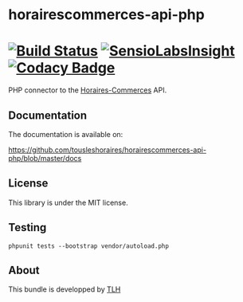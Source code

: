 # horairescommerces-api-php
[![Build Status](https://travis-ci.org/tousleshoraires/horairescommerces-api-php.svg?branch=master)](https://travis-ci.org/tousleshoraires/horairescommerces-api-php) [![SensioLabsInsight](https://insight.sensiolabs.com/projects/f6c0f83b-276a-4f9c-9eef-795f2a578443/mini.png)](https://insight.sensiolabs.com/projects/f6c0f83b-276a-4f9c-9eef-795f2a578443) [![Codacy Badge](https://api.codacy.com/project/badge/Grade/7a91c0bc2577490092a36dab0959536f)](https://www.codacy.com/app/contact_76/horairescommerces-api-php?utm_source=github.com&amp;utm_medium=referral&amp;utm_content=tousleshoraires/horairescommerces-api-php&amp;utm_campaign=Badge_Grade)
=============
PHP connector to the [Horaires-Commerces](https://www.horaires-commerces.fr/) API.

 Documentation
-------------

The documentation is available on:

https://github.com/tousleshoraires/horairescommerces-api-php/blob/master/docs

License
-------

This library is under the MIT license.

Testing
-------

```
phpunit tests --bootstrap vendor/autoload.php
```

About
-----

This bundle is developped by [TLH](https://tousleshoraires.com)
